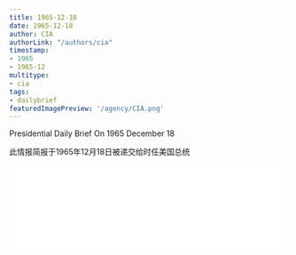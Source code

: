 ```yaml
---
title: 1965-12-18
date: 1965-12-18
author: CIA 
authorLink: "/authors/cia"
timestamp: 
- 1965
- 1965-12
multitype: 
- cia
tags: 
- dailybrief
featuredImagePreview: '/agency/CIA.png'
---
```



Presidential Daily Brief On 1965 December 18

此情报简报于1965年12月18日被递交给时任美国总统

<!--more-->





<div id="over" style="width:100%; overflow:hidden"> <iframe id="sFrame" name="sFrame" frameborder="no" border="0"  allowfullscreen marginwidth="0" scrolling="no" src = " /CIA/1965-12-18.html "  style = " position:absulute; width: 806px; top: 300;" > </iframe> </div>